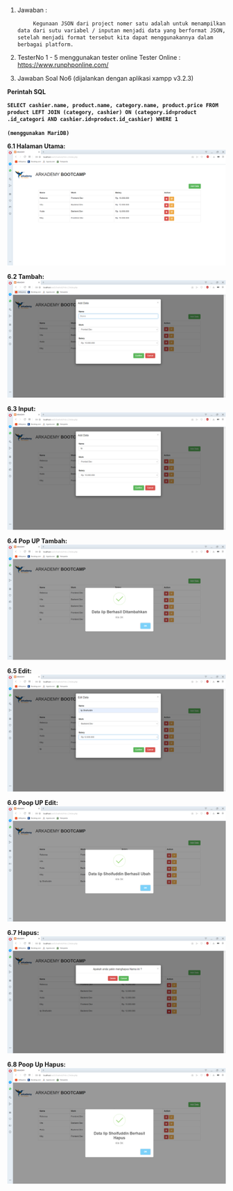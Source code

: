 1. Jawaban :

			Kegunaan JSON dari project nomer satu adalah untuk menampilkan data dari sutu variabel / inputan menjadi data yang berformat JSON, setelah menjadi format tersebut kita dapat menggunakannya dalam berbagai platform.

2. TesterNo 1 - 5 menggunakan tester online 	Tester Online : https://www.runphponline.com/






3. Jawaban Soal No6 (dijalankan dengan aplikasi xampp v3.2.3)

<b>Perintah SQL
	
	SELECT cashier.name, product​.name, category.name, product​.price FROM product​ LEFT JOIN (category, cashier) ON (category.id=product​.id_categori AND cashier.id=product​.id_cashier) WHERE 1 

	(menggunakan MariDB)
<b>

<b>6.1 Halaman Utama:
![Demo 1](https://raw.githubusercontent.com/shoifuddin/JawabanBatch11_K5_iip/master/Soalno6/ScreenShoot/01.%20Tampil.PNG)

<b>6.2 Tambah:
![Demo 1](https://raw.githubusercontent.com/shoifuddin/JawabanBatch11_K5_iip/master/Soalno6/ScreenShoot/02.%20Tambah.PNG)

<b>6.3 Input:
![Demo 1](https://raw.githubusercontent.com/shoifuddin/JawabanBatch11_K5_iip/master/Soalno6/ScreenShoot/03.%20Input.PNG)

<b>6.4 Pop UP Tambah:
![Demo 1](https://raw.githubusercontent.com/shoifuddin/JawabanBatch11_K5_iip/master/Soalno6/ScreenShoot/04.%20PopUP.PNG)

<b>6.5 Edit:
![Demo 1](https://raw.githubusercontent.com/shoifuddin/JawabanBatch11_K5_iip/master/Soalno6/ScreenShoot/05.%20Edit.PNG)

<b>6.6 Poop UP Edit:
![Demo 1](https://raw.githubusercontent.com/shoifuddin/JawabanBatch11_K5_iip/master/Soalno6/ScreenShoot/06.%20PoopUPEdit.PNG)

<b>6.7 Hapus:
![Demo 1](https://raw.githubusercontent.com/shoifuddin/JawabanBatch11_K5_iip/master/Soalno6/ScreenShoot/07.%20Hapus.PNG)

<b>6.8 Poop Up Hapus:
![Demo 1](https://raw.githubusercontent.com/shoifuddin/JawabanBatch11_K5_iip/master/Soalno6/ScreenShoot/08.%20PoopUPHapus.PNG)
